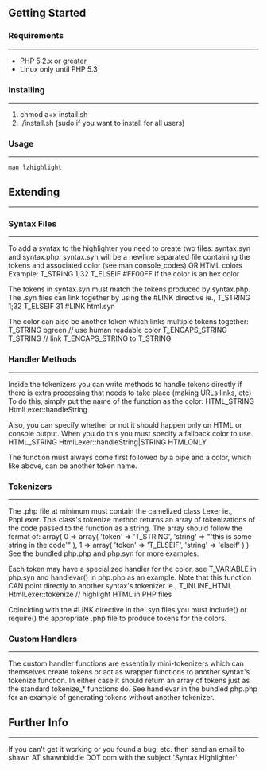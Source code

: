 ## Getting Started
###  Requirements
  -----------------------------------------------------------------------------
  -  PHP 5.2.x or greater
  -  Linux only until PHP 5.3

###  Installing
  -----------------------------------------------------------------------------
  1.    chmod a+x install.sh
  2.    ./install.sh  (sudo if you want to install for all users)

###  Usage
  -----------------------------------------------------------------------------
    man lzhighlight

## Extending
-------------------------------------------------------------------------------

###  Syntax Files
-----------------------------------------------------------------------------
To add a syntax to the highlighter you need to create two files: syntax.syn
and syntax.php. syntax.syn will be a newline separated file containing the
tokens and associated color (see man console_codes) OR HTML colors
Example:
	T_STRING 1;32
	T_ELSEIF #FF00FF
If the color is an hex color

The tokens in syntax.syn must match the tokens produced by syntax.php. The
.syn files can link together by using the #LINK directive ie.,
	T_STRING 1;32
	T_ELSEIF 31
	#LINK html.syn

The color can also be another token which links multiple tokens together:
	T_STRING        bgreen   // use human readable color
	T_ENCAPS_STRING T_STRING // link T_ENCAPS_STRING to T_STRING

### Handler Methods
---------------------------------------------------------------------------
Inside the tokenizers you can write methods to handle tokens directly if
there is extra processing that needs to take place (making URLs links, etc)
To do this, simply put the name of the function as the color:
	HTML_STRING      HtmlLexer::handleString

Also, you can specify whether or not it should happen only on HTML or
console output. When you do this you must specify a fallback color to use.
	HTML_STRING      HtmlLexer::handleString|STRING    HTMLONLY

The function must always come first followed by a pipe and a color, which
like above, can be another token name.

### Tokenizers
-----------------------------------------------------------------------------
The <syntax>.php file at minimum must contain the camelized class <syntax>Lexer
ie., PhpLexer. This class's tokenize method returns an array of tokenizations of
the code passed to the function as a string. The array should follow the
format of:
	array(
		0 => array(
			'token' => 'T_STRING',
			'string' => "'this is some string in the code'"
		),
		1 => array(
			'token' => 'T_ELSEIF',
			'string' => 'elseif'
		)
	)
See the bundled php.php and php.syn for more examples.

Each token may have a specialized handler for the color, see T_VARIABLE in
php.syn and handlevar() in php.php as an example. Note that this function
CAN point directly to another syntax's tokenizer ie.,
	T_INLINE_HTML  HtmlLexer::tokenize // highlight HTML in PHP files

Coinciding with the #LINK directive in the .syn files you must include() or
require() the appropriate .php file to produce tokens for the colors.

### Custom Handlers
----------------------------------------------------------------------------
The custom handler functions are essentially mini-tokenizers which can
themselves create tokens or act as wrapper functions to another syntax's
tokenize function. In either case it should return an array of tokens just
as the standard tokenize_* functions do. See handlevar in the bundled
php.php for an example of generating tokens without another tokenizer.


## Further Info
-------------------------------------------------------------------------------
If you can't get it working or you found a bug, etc. then send an email to
shawn AT shawnbiddle DOT com with the subject 'Syntax Highlighter'
